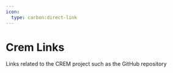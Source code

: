 ```yaml
---
icon:
  type: carbon:direct-link
---
```

# Crem Links

Links related to the CREM project such as the GitHub repository